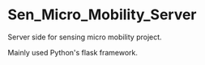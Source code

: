 # Sen_Micro_Mobility_Server
Server side for sensing micro mobility project.

Mainly used Python's flask framework.
